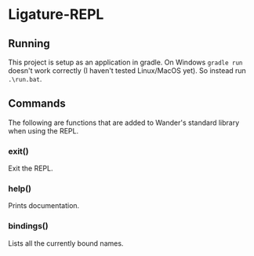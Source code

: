 # Ligature-REPL

## Running

This project is setup as an application in gradle.
On Windows `gradle run` doesn't work correctly (I haven't tested Linux/MacOS yet).
So instead run `.\run.bat`.

## Commands

The following are functions that are added to Wander's standard library when using the REPL.

### exit()

Exit the REPL.

### help()

Prints documentation.

### bindings()

Lists all the currently bound names.
